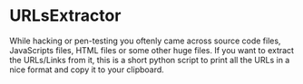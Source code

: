 # URLsExtractor
While hacking or pen-testing you oftenly came across source code files, JavaScripts files, HTML files or some other huge files. If you want to extract the URLs/Links from it, this is a short python script to print all the URLs in a nice format and copy it to your clipboard.
